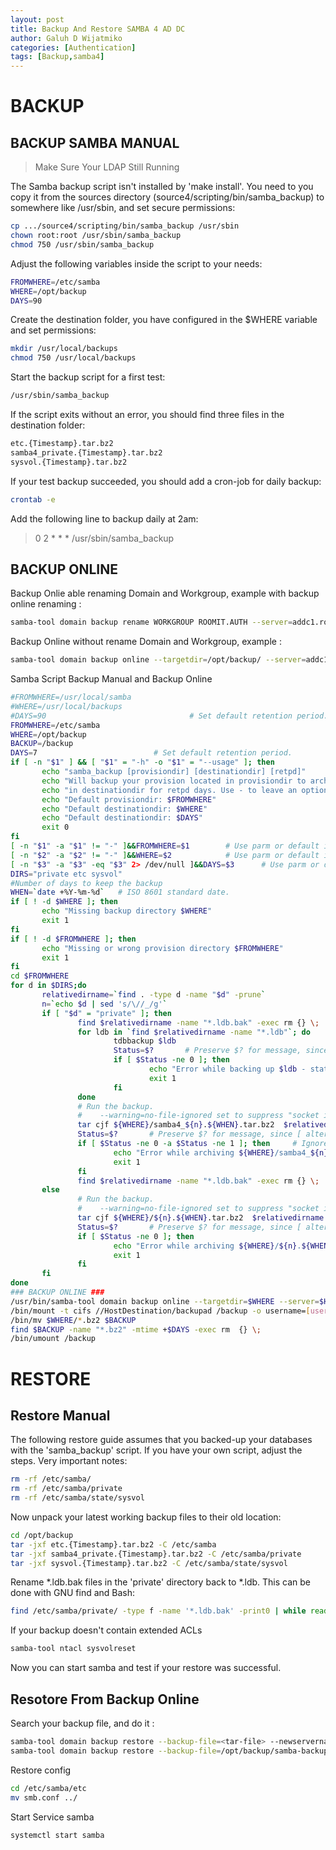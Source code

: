```yaml
---
layout: post
title: Backup And Restore SAMBA 4 AD DC
author: Galuh D Wijatmiko
categories: [Authentication]
tags: [Backup,samba4]
---
```



# BACKUP 
## BACKUP SAMBA MANUAL

> Make Sure Your LDAP Still Running

The Samba backup script isn't installed by 'make install'. You need to you copy it from the sources directory (source4/scripting/bin/samba_backup) to somewhere like /usr/sbin, and set secure permissions:
```bash
cp .../source4/scripting/bin/samba_backup /usr/sbin
chown root:root /usr/sbin/samba_backup
chmod 750 /usr/sbin/samba_backup
```

Adjust the following variables inside the script to your needs:
```bash
FROMWHERE=/etc/samba
WHERE=/opt/backup
DAYS=90
```
Create the destination folder, you have configured in the $WHERE variable and set permissions:
```bash
mkdir /usr/local/backups
chmod 750 /usr/local/backups
```

Start the backup script for a first test:
```bash
/usr/sbin/samba_backup
```

If the script exits without an error, you should find three files in the destination folder:
```bash
etc.{Timestamp}.tar.bz2
samba4_private.{Timestamp}.tar.bz2
sysvol.{Timestamp}.tar.bz2
```

If your test backup succeeded, you should add a cron-job for daily backup:
```bash
crontab -e
```
Add the following line to backup daily at 2am:
> 0 2 * * * /usr/sbin/samba_backup

## BACKUP ONLINE 

Backup Onlie able renaming Domain and Workgroup, example with backup online renaming :

```bash
samba-tool domain backup rename WORKGROUP ROOMIT.AUTH --server=addc1.roomit.tech --targetdir=/opt/ -UAdministrator
```

Backup Online without rename Domain and Workgroup, example :

```bash
samba-tool domain backup online --targetdir=/opt/backup/ --server=addc1.roomit.tech -U Administrator
```

Samba Script Backup Manual and Backup Online
```bash
#FROMWHERE=/usr/local/samba
#WHERE=/usr/local/backups
#DAYS=90                                # Set default retention period.
FROMWHERE=/etc/samba
WHERE=/opt/backup
BACKUP=/backup
DAYS=7                          # Set default retention period.
if [ -n "$1" ] && [ "$1" = "-h" -o "$1" = "--usage" ]; then
       echo "samba_backup [provisiondir] [destinationdir] [retpd]"
       echo "Will backup your provision located in provisiondir to archive stored"
       echo "in destinationdir for retpd days. Use - to leave an option unchanged."
       echo "Default provisiondir: $FROMWHERE"
       echo "Default destinationdir: $WHERE"
       echo "Default destinationdir: $DAYS"
       exit 0
fi
[ -n "$1" -a "$1" != "-" ]&&FROMWHERE=$1        # Use parm or default if "-".  Validate later.
[ -n "$2" -a "$2" != "-" ]&&WHERE=$2            # Use parm or default if "-".  Validate later.
[ -n "$3" -a "$3" -eq "$3" 2> /dev/null ]&&DAYS=$3      # Use parm or default if non-numeric (incl "-").
DIRS="private etc sysvol"
#Number of days to keep the backup
WHEN=`date +%Y-%m-%d`   # ISO 8601 standard date.
if [ ! -d $WHERE ]; then
       echo "Missing backup directory $WHERE"
       exit 1
fi
if [ ! -d $FROMWHERE ]; then
       echo "Missing or wrong provision directory $FROMWHERE"
       exit 1
fi
cd $FROMWHERE
for d in $DIRS;do
       relativedirname=`find . -type d -name "$d" -prune`
       n=`echo $d | sed 's/\//_/g'`
       if [ "$d" = "private" ]; then
               find $relativedirname -name "*.ldb.bak" -exec rm {} \;
               for ldb in `find $relativedirname -name "*.ldb"`; do
                       tdbbackup $ldb
                       Status=$?       # Preserve $? for message, since [ alters it.
                       if [ $Status -ne 0 ]; then
                               echo "Error while backing up $ldb - status $Status"
                               exit 1
                       fi
               done
               # Run the backup.
               #    --warning=no-file-ignored set to suppress "socket ignored" messages.
               tar cjf ${WHERE}/samba4_${n}.${WHEN}.tar.bz2  $relativedirname --exclude=\*.ldb --warning=no-file-ignored --transform 's/.ldb.bak$/.ldb/'
               Status=$?       # Preserve $? for message, since [ alters it.
               if [ $Status -ne 0 -a $Status -ne 1 ]; then     # Ignore 1 - private dir is always changing.
                       echo "Error while archiving ${WHERE}/samba4_${n}.${WHEN}.tar.bz2 - status = $Status"
                       exit 1
               fi
               find $relativedirname -name "*.ldb.bak" -exec rm {} \;
       else
               # Run the backup.
               #    --warning=no-file-ignored set to suppress "socket ignored" messages.
               tar cjf ${WHERE}/${n}.${WHEN}.tar.bz2  $relativedirname --warning=no-file-ignored
               Status=$?       # Preserve $? for message, since [ alters it.
               if [ $Status -ne 0 ]; then
                       echo "Error while archiving ${WHERE}/${n}.${WHEN}.tar.bz2 - status = $Status"
                       exit 1
               fi
       fi
done
### BACKUP ONLINE ###
/usr/bin/samba-tool domain backup online --targetdir=$WHERE --server=$HOSTNAME -P
/bin/mount -t cifs //HostDestination/backupad /backup -o username=[username],password=[password],domain=ROOMIT.TECH
/bin/mv $WHERE/*.bz2 $BACKUP
find $BACKUP -name "*.bz2" -mtime +$DAYS -exec rm  {} \;
/bin/umount /backup
```

# RESTORE
## Restore Manual
The following restore guide assumes that you backed-up your databases with the 'samba_backup' script. If you have your own script, adjust the steps.
Very important notes:
```bash
rm -rf /etc/samba/
rm -rf /etc/samba/private
rm -rf /etc/samba/state/sysvol
```
Now unpack your latest working backup files to their old location:
```bash
cd /opt/backup
tar -jxf etc.{Timestamp}.tar.bz2 -C /etc/samba
tar -jxf samba4_private.{Timestamp}.tar.bz2 -C /etc/samba/private
tar -jxf sysvol.{Timestamp}.tar.bz2 -C /etc/samba/state/sysvol
```

Rename *.ldb.bak files in the 'private' directory back to *.ldb. This can be done with GNU find and Bash:
```bash
find /etc/samba/private/ -type f -name '*.ldb.bak' -print0 | while read -d $'\0' f ; do mv "$f" "${f%.bak}" ; done
```
If your backup doesn't contain extended ACLs
```bash
samba-tool ntacl sysvolreset
```
Now you can start samba and test if your restore was successful. 

## Resotore From Backup Online
Search your backup file, and do it :
```bash
samba-tool domain backup restore --backup-file=<tar-file> --newservername=<DC-name> --targetdir=<new-samba-dir>
samba-tool domain backup restore --backup-file=/opt/backup/samba-backup-roomit.tech-2019-11-15T00-00-23.726376.tar.bz2 --newservername=addc1.roomit.tech --targetdir=/etc/samba
```
Restore config
```bash
cd /etc/samba/etc
mv smb.conf ../
```
Start Service samba
```bash
systemctl start samba
```

